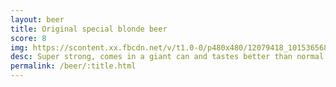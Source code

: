 ```yaml
---
layout: beer
title: Original special blonde beer
score: 8
img: https://scontent.xx.fbcdn.net/v/t1.0-0/p480x480/12079418_10153656865038745_406494349310437104_n.jpg?oh=c98afe49a76f458deecf53492e6c6360&oe=58949626
desc: Super strong, comes in a giant can and tastes better than normal lager. An all round winner
permalink: /beer/:title.html
---
```

